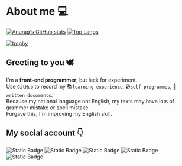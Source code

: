 # About me :computer:

[![Anurag's GitHub stats](https://github-readme-stats.vercel.app/api?username=LoveEmiliaForever&show_icons=true&theme=vue&hide=prs)](https://github.com/anuraghazra/github-readme-stats)
[![Top Langs](https://github-readme-stats.vercel.app/api/top-langs/?username=LoveEmiliaForever&layout=compact&card_width=350)](https://github.com/anuraghazra/github-readme-stats)  
  
[![trophy](https://github-profile-trophy.vercel.app/?username=LoveEmiliaForever)](https://github.com/ryo-ma/github-profile-trophy)  

## Greeting to you :dove: 

I'm a **front-end programmer**, but lack for experiment.  
Use `GitHub` to record my :books:`learning experience`, :cd:`self programmes`, :page_facing_up:`written documents`.  
Because my national language not English, my texts may have lots of grammer mistake or spell mistake.  
Forgave this, I'm improving my English skill.  

## My social account :point_down:  

![Static Badge](https://img.shields.io/badge/CSDN%E4%B8%BB%E9%A1%B5-LoveEmiliaForever-FF7700?logo=craftcms&logoColor=FF7700&labelColor=black&link=https%3A%2F%2Fblog.csdn.net%2Fqq_57508808)
![Static Badge](https://img.shields.io/badge/%E6%8E%98%E9%87%91%E4%B8%BB%E9%A1%B5-LoveEmiliaForever-%23007FFF?logo=juejin&logoColor=%23007FFF&labelColor=black&link=https%3A%2F%2Fjuejin.cn%2Fuser%2F4031260239347613)
![Static Badge](https://img.shields.io/badge/Bilibili-%E8%BE%B0%E6%98%9F%E4%B9%8B%E7%A9%BA-%2300A1D6?logo=bilibili&logoColor=%2300A1D6&labelColor=black&link=https%3A%2F%2Fspace.bilibili.com%2F77507796)
![Static Badge](https://img.shields.io/badge/YouTube-LoveEmiliaForever-%23FF0000?logo=youtube&logoColor=%23FF0000&labelColor=black&link=https%3A%2F%2Fwww.youtube.com%2Fchannel%2FUCuEBUPDtbNFfN5dnIjm6GOg)
![Static Badge](https://img.shields.io/badge/StackOverflow-LoveEmiliaForever-%23F58025?logo=stackoverflow&logoColor=%23F58025&labelColor=black&link=https%3A%2F%2Fstackoverflow.com%2Fusers%2F22091020%2Floveemiliaforever)  

